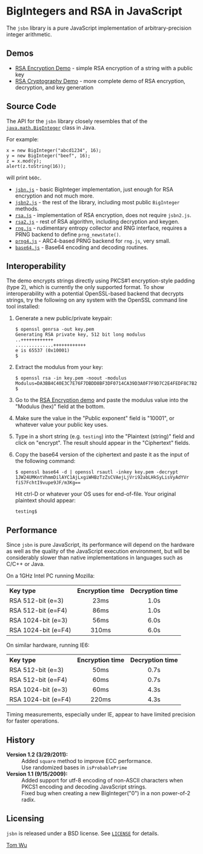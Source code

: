 BigIntegers and RSA in JavaScript
=================================

The `jsbn` library is a pure JavaScript implementation of arbitrary-precision
integer arithmetic.

Demos
-----

 * [RSA Encryption Demo](rsa.html) - simple RSA encryption of a string with a
   public key
 * [RSA Cryptography Demo](rsa2.html) - more complete demo of RSA encryption,
   decryption, and key generation

Source Code
-----------

The API for the `jsbn` library closely resembles that of the
[`java.math.BigInteger`](http://java.sun.com/j2se/1.3/docs/api/java/math/BigInteger.html) class in Java.

For example:

    x = new BigInteger("abcd1234", 16);
    y = new BigInteger("beef", 16);
    z = x.mod(y);
    alert(z.toString(16));

will print `b60c`.

 * [`jsbn.js`](jsbn.js) - basic BigInteger implementation, just enough for RSA encryption and not much more.
 * [`jsbn2.js`](jsbn2.js) - the rest of the library, including most public `BigInteger` methods.
 * [`rsa.js`](rsa.js) - implementation of RSA encryption, does not require `jsbn2.js`.
 * [`rsa2.js`](rsa2.js) - rest of RSA algorithm, including decryption and keygen.
 * [`rng.js`](rng.js) - rudimentary entropy collector and RNG interface, requires a PRNG backend to define `prng_newstate()`.
 * [`prng4.js`](prng4.js) - ARC4-based PRNG backend for `rng.js`, very small.
 * [`base64.js`](base64.js) - Base64 encoding and decoding routines.

Interoperability
----------------

The demo encrypts strings directly using PKCS#1 encryption-style
padding (type 2), which is currently the only supported format.
To show interoperability with a potential OpenSSL-based backend
that decrypts strings, try the following on any system with the
OpenSSL command line tool installed:

 1. Generate a new public/private keypair:

        $ openssl genrsa -out key.pem
        Generating RSA private key, 512 bit long modulus
        ..++++++++++++
        ..............++++++++++++
        e is 65537 (0x10001)
        $

 2. Extract the modulus from your key:

        $ openssl rsa -in key.pem -noout -modulus
        Modulus=DA3BB4C40E3C7E76F7DBDD8BF3DF0714CA39D3A0F7F9D7C2E4FEDF8C7B28C2875F7EB98950B22AE82D539C1ABC1AB550BA0B2D52E3EF7BDFB78A5E817D74BBDB
        $

 3. Go to the [RSA Encryption demo](rsa.html) and paste the modulus value into the
    "Modulus (hex)" field at the bottom.
 4. Make sure the value in the "Public exponent" field is "10001", or whatever
    value your public key uses.
 5. Type in a short string (e.g. `testing`) into the "Plaintext (string)" field
    and click on "encrypt".  The result should appear in the "Ciphertext"
    fields.
 6. Copy the base64 version of the ciphertext and paste it as the input of
    the following command:

        $ openssl base64 -d | openssl rsautl -inkey key.pem -decrypt
        1JW24UMKntVhmmDilAYC1AjLxgiWHBzTzZsCVAejLjVri92abLHkSyLisVyAdYVr
        fiS7FchtI9vupe9JF/m3Kg==

    Hit ctrl-D or whatever your OS uses for end-of-file.
    Your original plaintext should appear:

        testing$

Performance
-----------

Since `jsbn` is pure JavaScript, its performance will depend on the hardware as
well as the quality of the JavaScript execution environment, but will be
considerably slower than native implementations in languages such as C/C++ or
Java.

On a 1GHz Intel PC running Mozilla:

<table cellspacing=5>
<tr><th align=left>Key type</th><th align=center>Encryption time</th><th align=center>Decryption time</th></tr>
<tr><td align=left>RSA 512-bit (e=3)</td><td align=center>23ms</td><td align=center>1.0s</td></tr>
<tr><td align=left>RSA 512-bit (e=F4)</td><td align=center>86ms</td><td align=center>1.0s</td></tr>
<tr><td align=left>RSA 1024-bit (e=3)</td><td align=center>56ms</td><td align=center>6.0s</td></tr>
<tr><td align=left>RSA 1024-bit (e=F4)</td><td align=center>310ms</td><td align=center>6.0s</td></tr>
</table>

On similar hardware, running IE6:

<table cellspacing=5>
<tr><th align=left>Key type</th><th align=center>Encryption time</th><th align=center>Decryption time</th></tr>
<tr><td align=left>RSA 512-bit (e=3)</td><td align=center>50ms</td><td align=center>0.7s</td></tr>
<tr><td align=left>RSA 512-bit (e=F4)</td><td align=center>60ms</td><td align=center>0.7s</td></tr>
<tr><td align=left>RSA 1024-bit (e=3)</td><td align=center>60ms</td><td align=center>4.3s</td></tr>
<tr><td align=left>RSA 1024-bit (e=F4)</td><td align=center>220ms</td><td align=center>4.3s</td></tr>
</table>

Timing measurements, especially under IE, appear to have limited
precision for faster operations.

History
-------

<dl>
<dt><b>Version 1.2 (3/29/2011):</b></dt>
<dd>Added <code>square</code> method to improve ECC performance.
<dd>Use randomized bases in <code>isProbablePrime</code>
<dt><b>Version 1.1 (9/15/2009):</b></dt>
<dd>Added support for utf-8 encoding of non-ASCII characters
when PKCS1 encoding and decoding JavaScript strings.
<dd>Fixed bug when creating a new BigInteger("0") in a non power-of-2 radix.
</dl>

Licensing
---------

`jsbn` is released under a BSD license.
See [`LICENSE`](LICENSE) for details.

[Tom Wu](mailto:tjw@cs.stanford.edu)
